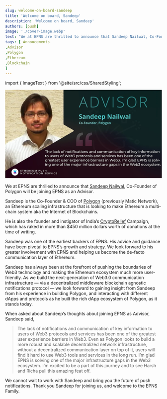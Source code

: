 ```yaml
---
slug: welcome-on-board-sandeep
title: 'Welcome on board, Sandeep'
description: 'Welcome on board, Sandeep'
authors: [push]
image: './cover-image.webp'
text: "We at EPNS are thrilled to announce that Sandeep Nailwal, Co-Founder of Polygon will be joining EPNS as an Advisor."
tags: [ Annoucements
,Advisor
,Polygon
,Ethereum
,Blockchain
]
---
```

import { ImageText } from '@site/src/css/SharedStyling';

![Cover Image of Welcome on board, Sandeep](./cover-image.webp)

<!--truncate-->

We at EPNS are thrilled to announce that [Sandeep Nailwal](https://twitter.com/sandeepnailwal), Co-Founder of Polygon will be joining EPNS as an Advisor.

Sandeep is the Co-Founder & COO of [Polygon](https://twitter.com/0xPolygon) (previously Matic Network), an Ethereum scaling infrastructure that is looking to make Ethereum a multi-chain system aka the Internet of Blockchains.

He is also the founder and instigator of India’s [CryptoRelief](https://twitter.com/cryptorelief_) Campaign, which has raked in more than $450 million dollars worth of donations at the time of writing.

Sandeep was one of the earliest backers of EPNS. His advice and guidance have been pivotal to EPNS’s growth and strategy. We look forward to his greater involvement with EPNS and helping us become the de-facto communication layer of Ethereum.

Sandeep has always been at the forefront of pushing the boundaries of Web3 technology and making the Ethereum ecosystem much more user-friendly. As we build the next-generation of Web3.0 communication infrastructure — via a decentralized middleware blockchain agnostic notifications protocol — we look forward to gaining insight from Sandeep from his experience in building Polygon, and interacting with different dApps and protocols as he built the rich dApp ecosystem of Polygon, as it stands today.

When asked about Sandeep’s thoughts about joining EPNS as Advisor, Sandeep said,

> The lack of notifications and communication of key information to users of Web3 protocols and services has been one of the greatest user experience barriers in Web3. Even as Polygon looks to build a more robust and scalable decentralized network infrastructure, without a decentralized communication layer on top of it, users will find it hard to use Web3 tools and services in the long run. I’m glad EPNS is solving one of the major infrastructure gaps in the Web3 ecosystem. I’m excited to be a part of this journey and to see Harsh and Richa pull this amazing feat off.

We cannot wait to work with Sandeep and bring you the future of push notifications. Thank you Sandeep for joining us, and welcome to the EPNS Family.
